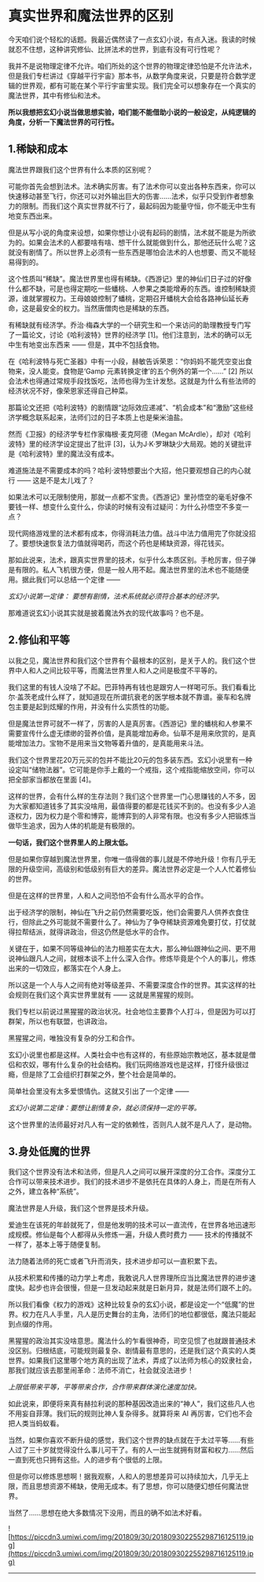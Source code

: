 # 真实世界和魔法世界的区别

今天咱们说个轻松的话题。我最近偶然读了一点玄幻小说，有点入迷。我读的时候就忍不住想，这种讲究修仙、比拼法术的世界，到底有没有可行性呢？

我并不是说物理定律不允许。咱们所处的这个世界的物理定律恐怕是不允许法术，但是我们专栏讲过《穿越平行宇宙》那本书，从数学角度来说，只要是符合数学逻辑的世界观，都有可能在某个平行宇宙里实现。我们完全可以想象存在一个真实的魔法世界，其中有修仙和法术。

 **所以我想把玄幻小说当做思想实验，咱们能不能借助小说的一般设定，从纯逻辑的角度，分析一下魔法世界的可行性。**

## 1.稀缺和成本

魔法世界跟我们这个世界有什么本质的区别呢？

可能你首先会想到法术。法术确实厉害。有了法术你可以变出各种东西来，你可以快速移动甚至飞行，你还可以对外输出巨大的伤害……法术，似乎只受到作者想象力的限制。而我们这个真实世界就不行了，最起码因为能量守恒，你不能无中生有地变东西出来。

但是从写小说的角度来设想，如果你想让小说有起码的剧情，法术就不能是为所欲为的。如果会法术的人都要啥有啥、想干什么就能做到什么，那他还玩什么呢？这就没有剧情了。所以世界上必须有一些东西是哪怕会法术的人也想要、而又不能轻易得到的。

这个性质叫“稀缺”。魔法世界里也得有稀缺。《西游记》里的神仙们日子过的好像什么都不缺，可是也得定期吃一些蟠桃、人参果之类能增寿的东西。谁控制稀缺资源，谁就掌握权力。王母娘娘控制了蟠桃，定期召开蟠桃大会给各路神仙延长寿命，这是最安全的权力。当然唐僧肉也是稀缺的东西。

有稀缺就有经济学。乔治·梅森大学的一个研究生和一个来访问的助理教授专门写了一篇论文，讨论《哈利波特》世界的经济学 [1]。他们注意到，法术的确可以无中生有地变出东西来 —— 但是，其中不包括食物。

在《哈利波特与死亡圣器》中有一小段，赫敏告诉荣恩：“你妈妈不能凭空变出食物来，没人能变。食物是‘Gamp 元素转换定律’的五个例外的第一个……” [2] 所以会法术也得通过常规手段找饭吃，法师也得为生计发愁。这就是为什么有些法师的经济状况不好，像荣恩家还得自己种菜。

那篇论文还把《哈利波特》的剧情跟“边际效应递减”、“机会成本”和“激励”这些经济学概念联系起来，法师们过的日子本质上也是柴米油盐。

然而《卫报》的经济学专栏作家梅根·麦克阿德（Megan McArdle），却对《哈利波特》里的经济学设定提出了批评 [3]，认为J·K·罗琳缺少大局观。她的关键批评是《哈利波特》里的魔法没有成本。

难道施法是不需要成本的吗？哈利·波特想要出个大招，他只要观想自己的内心就行 —— 这是不是太儿戏了？

如果法术可以无限制使用，那就一点都不宝贵。《西游记》里孙悟空的毫毛好像不要钱一样、想变什么变什么，你读的时候有没有过疑问：为什么孙悟空不多变一点？

现代网络游戏里的法术都有成本，你得消耗法力值。战斗中法力值用完了你就没招了。要想快速恢复法力值就得喝药，而这个药也是稀缺资源，得花钱买。

那如此说来，法术，跟真实世界里的技术，似乎什么本质区别。手枪厉害，但子弹是有限的。私人飞机很方便，但是一般人用不起。魔法世界里的法术也不能随便用。据此我们可以总结一个定律 ——

 *玄幻小说第一定律：*  *要想有剧情，法术系统就必须符合基本的经济学。*

那难道说玄幻小说其实就是披着魔法外衣的现代故事吗？也不是。

## 2.修仙和平等

以我之见，魔法世界和我们这个世界有个最根本的区别，是关于人的。我们这个世界中人和人之间比较平等，而魔法世界里人和人之间是极度不平等的。

我们这里的有钱人没啥了不起。巴菲特再有钱也是跟穷人一样喝可乐。我们看看比尔·盖茨老成什么样了，就知道现在所谓抗衰老的医学根本就不靠谱。豪车和名牌包主要是起到炫耀的作用，并没有什么实质性的功能。

但是魔法世界可就不一样了，厉害的人是真厉害。《西游记》里的蟠桃和人参果不需要宣传什么虚无缥缈的营养价值，是真能增加寿命。仙草不是用来欣赏的，是真能增加法力。宝物不是用来当文物等着升值的，是真能用来斗法。

我们这个世界里花20万元买的包并不能比20元的包多装东西。玄幻小说里有一种设定叫“储物法器”。它可能是你手上戴的一个戒指，这个戒指能缩放空间，你可以把全部家当都放在里面 [4]。

这样的世界，会有什么样的生存法则？我们这个世界里一门心思赚钱的人不多，因为大家都知道钱多了其实没啥用，最值得要的都是花钱买不到的。也没有多少人追逐权力，因为权力是个零和博弈，能博弈到的人非常有限。也没有多少人把锻炼当做毕生追求，因为人体的机能是有极限的。

 **一句话，我们这个世界里人的上限太低。**

但是如果你穿越到魔法世界里，你唯一值得做的事儿就是不停地升级！你有几乎无限的升级空间，高级别和低级别有巨大的差异。魔法世界必定是一个人人忙着修仙的世界。

但是在这样的世界里，人和人之间恐怕不会有什么高水平的合作。

出于经济学的限制，神仙在飞升之前仍然需要吃饭，他们会需要凡人供养衣食住行，但除此之外可能就不需要什么了。神仙为了争夺稀缺资源难免要打仗，打仗就得拉帮结派，就得讲政治，但这仍然是低水平的合作。

关键在于，如果不同等级神仙的法力相差实在太大，那么神仙跟神仙之间、更不用说神仙跟凡人之间，就根本谈不上什么深入合作。修炼毕竟是个个人的事儿，修炼出来的一切效应，都落实在个人身上。

所以这是一个人与人之间有绝对等级差异、不需要深度合作的世界。其实这样的社会规则在我们这个真实世界里就有 —— 这就是黑猩猩的规则。

我们专栏以前说过黑猩猩的政治状况。社会地位主要靠个人打斗，但是因为可以打群架，所以也有联盟，也讲政治。

黑猩猩之间，唯独没有复杂的分工和合作。

玄幻小说里也都是这样。人类社会中也有这样的，有些原始宗教地区，基本就是僧侣和农奴，哪有什么复杂的社会结构。我们玩网络游戏也是这样，打怪升级很过瘾，但是除了工会组织打群架之外，整个社会是简单的。

简单社会里没有太多爱恨情仇。这就又引出了一个定律 ——

 *玄幻小说第二定律：要想让剧情复杂，就必须保持一定的平等。*

这个世界里的法师最好对凡人有一定的依赖性，否则凡人就不是凡人了，是动物。

## 3.身处低魔的世界

我们这个世界没有法术和法师，但是凡人之间可以展开深度的分工合作。深度分工合作可以带来技术进步。我们的技术进步不是依托在具体的人身上，而是在所有人之外，建立各种“系统”。

魔法世界是人升级，我们这个世界是技术升级。

爱迪生在该死的年龄就死了，但是他发明的技术可以一直流传，在世界各地迅速形成规模。修仙是每个人都得从头修炼一遍，升级人费时费力 —— 技术的传播就不一样了，基本上等于随便复制。

法力随着法师的死亡或者飞升而消失，技术进步却可以一直积累下去。

从技术积累和传播的动力学上考虑，我敢说凡人世界理所应当比魔法世界的进步速度快。起步也许会很慢，但是一旦发动起来就是日新月异，就是法师们跟不上的。

所以我们看像《权力的游戏》这种比较复杂的玄幻小说，都是设定一个“低魔”的世界。权力在凡人手里，凡人是历史舞台的主角，法师们的地位都很低，魔法只能起到点缀的作用。

黑猩猩的政治其实没啥意思。魔法什么的乍看很神奇，司空见惯了也就跟普通技术没区别。归根结底，可能规则最复杂、剧情最有意思的，还是我们这个真实的人类世界。如果我们这里哪个地方真的出现了法术，弄成了以法师为核心的奴隶社会，那我们就应该去那里闹革命：法师不消亡，社会就没法进步！

 *上限低带来平等，平等带来合作，合作带来群体演化速度加快。*

如此说来，即便将来真有赫拉利说的那种基因改造出来的“神人”，我们这些凡人也不用妄自菲薄。我们玩的规则比神人复杂得多。就算将来 AI 再厉害，它们也不会把人类当蚂蚁看。

当然，如果你喜欢不断升级的感觉，我们这个世界的缺点就在于太过平等……有些人过了三十岁就觉得没什么事儿可干了。有的人一出生就拥有财富和权力……然后一直到死也只拥有这些。人的进步有个很低的上限。

但是你可以修炼思想啊！据我观察，人和人的思想差异可以持续加大，几乎无上限，而且思想资源不稀缺，使用无成本。有了思想，你可以随便幻想任何魔法世界。

当然了……思想在绝大多数情况下没用，而且的确不如法术好看。

![https://piccdn3.umiwi.com/img/201809/30/201809302255298716125119.jpg](https://piccdn3.umiwi.com/img/201809/30/201809302255298716125119.jpg)

---
